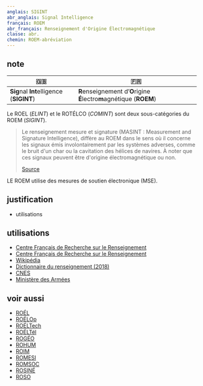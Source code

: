 ```yaml
---
anglais: SIGINT
abr_anglais: Signal Intelligence
français: ROEM
abr_français: Renseignement d'Origine Électromagnétique
classe: abr.
chemin: ROEM-abréviation
---
```

## note

🇬🇧 | 🇫🇷
---|---
**Sig**nal **Int**elligence (**SIGINT**)|**R**enseignement d’**O**rigine **É**lectro**m**agnétique (**ROEM**)

Le ROEL (_ELINT_) et le ROTÉLCO (_COMINT_) sont deux sous-catégories du ROEM (_SIGINT_).

> Le renseignement mesure et signature (MASINT : Measurement and Signature Intelligence), diffère au ROEM dans le sens où il concerne les signaux émis involontairement par les systèmes adverses, comme le bruit d'un char ou la cavitation des hélices de navires. À noter que ces signaux peuvent être d'origine électromagnétique ou non.
>
> [Source](https://fr.wikipedia.org/wiki/Renseignement_d%27origine_%C3%A9lectromagn%C3%A9tique)

LE ROEM utilise des mesures de soutien électronique (MSE).

## justification

- utilisations

## utilisations

- [Centre Français de Recherche sur le Renseignement](https://cf2r.org/documentation/renseignement-electromagnetique-definitions-et-contours/)
- [Centre Français de Recherche sur le Renseignement](https://cf2r.org/rta/renseignement-dorigine-electromagnetique-pour-tous/)
- [Wikipédia](https://fr.wikipedia.org/wiki/Renseignement_d%27origine_%C3%A9lectromagn%C3%A9tique)
- [Dictionnaire du renseignement (2018)](https://www.cairn.info/dictionnaire-du-renseignement--9782262070564-page-658.htm)
- [CNES](https://ceres.cnes.fr/sites/default/files/drupal/202111/default/is_211026_cnes-ceres_plaquette_br.pdf)
- [Ministère des Armées](https://www.defense.gouv.fr/drm/actualites/renseignement-dorigine-electromagnetique-satellites-ceres-france-se-dote-dun-systeme-unique-europe)

## voir aussi

- [ROÉL](ROÉL-abréviation.html)
- [ROÉLOp](ROÉLOp-abréviation.html)
- [ROÉLTech](ROÉLTech-abréviation.html)
- [ROÉLTél](ROÉLTél-abréviation.html)
- [ROGÉO](ROGÉO-abréviation.html)
- [ROHUM](ROHUM-abréviation.html)
- [ROIM](ROIM-abréviation.html)
- [ROMESI](ROMESI-abréviation.html)
- [ROMSOC](ROMSOC-abréviation.html)
- [ROSINÉ](ROSINÉ-abréviation.html)
- [ROSO](ROSO-abréviation.html)
